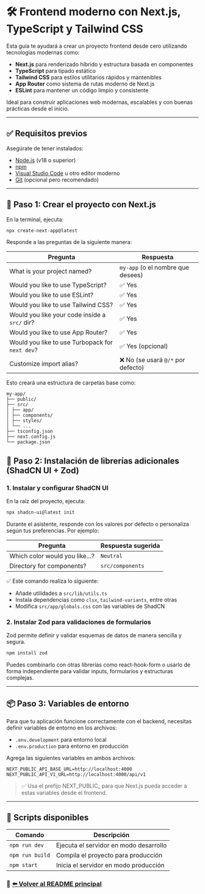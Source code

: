 # 🛠️ Frontend moderno con Next.js, TypeScript y Tailwind CSS

Esta guía te ayudará a crear un proyecto frontend desde cero utilizando tecnologías modernas como:

- **Next.js** para renderizado híbrido y estructura basada en componentes
- **TypeScript** para tipado estático
- **Tailwind CSS** para estilos utilitarios rápidos y mantenibles
- **App Router** como sistema de rutas moderno de Next.js
- **ESLint** para mantener un código limpio y consistente

Ideal para construir aplicaciones web modernas, escalables y con buenas prácticas desde el inicio.

---

## ✅ Requisitos previos

Asegúrate de tener instalados:

- [Node.js](https://nodejs.org/) (v18 o superior)
- [npm](https://www.npmjs.com/)
- [Visual Studio Code](https://code.visualstudio.com/) u otro editor moderno
- [Git](https://git-scm.com/) (opcional pero recomendado)

---

## 📁 Paso 1: Crear el proyecto con Next.js

En la terminal, ejecuta:

```bash
npx create-next-app@latest
```

Responde a las preguntas de la siguiente manera:

| Pregunta                                         | Respuesta                       |
|--------------------------------------------------|---------------------------------|
| What is your project named?                     | `my-app` (o el nombre que desees) |
| Would you like to use TypeScript?               | ✅ Yes                          |
| Would you like to use ESLint?                   | ✅ Yes                          |
| Would you like to use Tailwind CSS?             | ✅ Yes                          |
| Would you like your code inside a `src/` dir?   | ✅ Yes                          |
| Would you like to use App Router?               | ✅ Yes                          |
| Would you like to use Turbopack for `next dev`? | ✅ Yes (opcional)               |
| Customize import alias?                         | ❌ No (se usará `@/*` por defecto) |

Esto creará una estructura de carpetas base como:

```
my-app/
├── public/
├── src/
│ ├── app/
│ ├── components/
│ ├── styles/
│ └── ...
├── tsconfig.json
├── next.config.js
└── package.json
```

## 🧩 Paso 2: Instalación de librerías adicionales (ShadCN UI + Zod)

### 1. Instalar y configurar ShadCN UI
En la raíz del proyecto, ejecuta:

```bash
npx shadcn-ui@latest init
```
Durante el asistente, responde con los valores por defecto o personaliza según tus preferencias. Por ejemplo:

| Pregunta                             | Respuesta sugerida     |
|--------------------------------------|--------------------------|
| Which color would you like...?       | `Neutral`                |
| Directory for components?            | `src/components`         |

✅ Este comando realiza lo siguiente:
- Añade utilidades a `src/lib/utils.ts`
- Instala dependencias como `clsx`, `tailwind-variants`, entre otras
- Modifica `src/app/globals.css` con las variables de ShadCN

### 2. Instalar Zod para validaciones de formularios
Zod permite definir y validar esquemas de datos de manera sencilla y segura.

```bash
npm install zod
```

Puedes combinarlo con otras librerías como react-hook-form o usarlo de forma independiente para validar inputs, formularios y estructuras complejas.


---

## 📦 Paso 3: Variables de entorno

Para que tu aplicación funcione correctamente con el backend, necesitas definir variables de entorno en los archivos:

- `.env.development` para entorno local
- `.env.production` para entorno en producción

Agrega las siguientes variables en ambos archivos:

```env
NEXT_PUBLIC_API_BASE_URL=http://localhost:4000
NEXT_PUBLIC_API_V1_URL=http://localhost:4000/api/v1
```
> ✅ Usa el prefijo NEXT_PUBLIC_ para que Next.js pueda acceder a estas variables desde el frontend.

---

## 🧪 Scripts disponibles

| Comando         | Descripción                                 |
|------------------|---------------------------------------------|
| `npm run dev`    | Ejecuta el servidor en modo desarrollo      |
| `npm run build`  | Compila el proyecto para producción         |
| `npm start`      | Inicia el servidor en modo producción       |


### 📄 [⬅️ Volver al README principal](../README.md)
